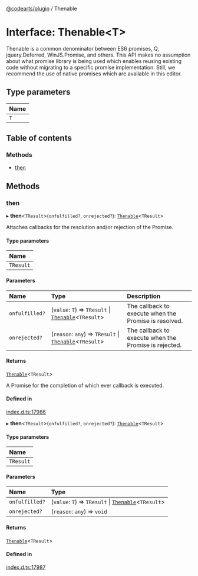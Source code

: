 [@codearts/plugin](../README.md) / Thenable

# Interface: Thenable<T\>

Thenable is a common denominator between ES6 promises, Q, jquery.Deferred, WinJS.Promise,
and others. This API makes no assumption about what promise library is being used which
enables reusing existing code without migrating to a specific promise implementation. Still,
we recommend the use of native promises which are available in this editor.

## Type parameters

| Name |
| :------ |
| `T` |

## Table of contents

### Methods

- [then](Thenable.md#then)

## Methods

### then

▸ **then**<`TResult`\>(`onfulfilled?`, `onrejected?`): [`Thenable`](Thenable.md)<`TResult`\>

Attaches callbacks for the resolution and/or rejection of the Promise.

#### Type parameters

| Name |
| :------ |
| `TResult` |

#### Parameters

| Name | Type | Description |
| :------ | :------ | :------ |
| `onfulfilled?` | (`value`: `T`) => `TResult` \| [`Thenable`](Thenable.md)<`TResult`\> | The callback to execute when the Promise is resolved. |
| `onrejected?` | (`reason`: `any`) => `TResult` \| [`Thenable`](Thenable.md)<`TResult`\> | The callback to execute when the Promise is rejected. |

#### Returns

[`Thenable`](Thenable.md)<`TResult`\>

A Promise for the completion of which ever callback is executed.

#### Defined in

[index.d.ts:17986](https://github.com/shuyaqian/cloudide-plugin-api/blob/3fbdd11/index.d.ts#L17986)

▸ **then**<`TResult`\>(`onfulfilled?`, `onrejected?`): [`Thenable`](Thenable.md)<`TResult`\>

#### Type parameters

| Name |
| :------ |
| `TResult` |

#### Parameters

| Name | Type |
| :------ | :------ |
| `onfulfilled?` | (`value`: `T`) => `TResult` \| [`Thenable`](Thenable.md)<`TResult`\> |
| `onrejected?` | (`reason`: `any`) => `void` |

#### Returns

[`Thenable`](Thenable.md)<`TResult`\>

#### Defined in

[index.d.ts:17987](https://github.com/shuyaqian/cloudide-plugin-api/blob/3fbdd11/index.d.ts#L17987)
